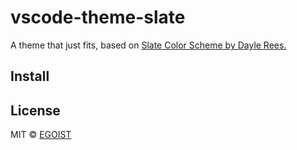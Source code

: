 # vscode-theme-slate

A theme that just fits, based on [Slate Color Scheme by Dayle Rees.](https://github.com/daylerees/colour-schemes)

## Install

## License

MIT &copy; [EGOIST](https://github.com/egoist)